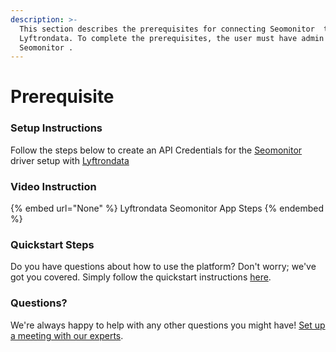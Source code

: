 ```yaml
---
description: >-
  This section describes the prerequisites for connecting Seomonitor  to
  Lyftrondata. To complete the prerequisites, the user must have admin access to
  Seomonitor .
---
```


# Prerequisite

<mark style="color:blue;"></mark>

### Setup Instructions

Follow the steps below to create an API Credentials for the [Seomonitor ](None) driver setup with [Lyftrondata](https://www.lyftrondata.com)

### Video Instruction

{% embed url="None" %}
Lyftrondata Seomonitor  App Steps
{% endembed %}

### Quickstart Steps

Do you have questions about how to use the platform? Don't worry; we've got you covered. Simply follow the quickstart instructions [here](README.md).

### Questions? <a href="#questions" id="questions"></a>

We're always happy to help with any other questions you might have! [Set up a meeting with our experts](https://www.lyftrondata.com/book-a-meeting/).

